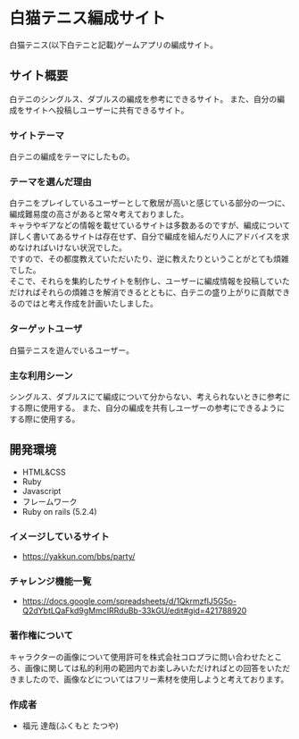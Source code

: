 
# 白猫テニス編成サイト
白猫テニス(以下白テニと記載)ゲームアプリの編成サイト。

## サイト概要
白テニのシングルス、ダブルスの編成を参考にできるサイト。
また、自分の編成をサイトへ投稿しユーザーに共有できるサイト。


### サイトテーマ
白テニの編成をテーマにしたもの。

### テーマを選んだ理由
白テニをプレイしているユーザーとして敷居が高いと感じている部分の一つに、編成難易度の高さがあると常々考えておりました。  
キャラやギアなどの情報を載せているサイトは多数あるのですが、編成について詳しく書いてあるサイトは存在せず、自分で編成を組んだり人にアドバイスを求めなければいけない状況でした。  
ですので、その都度教えていただいたり、逆に教えたりということがとても煩雑でした。  
そこで、それらを集約したサイトを制作し、ユーザーに編成情報を投稿していただければそれらの煩雑さを解消できるとともに、白テニの盛り上がりに貢献できるのではと考え作成を計画いたしました。

### ターゲットユーザ
白猫テニスを遊んでいるユーザー。

### 主な利用シーン
シングルス、ダブルスにて編成について分からない、考えられないときに参考にする際に使用する。
また、自分の編成を共有しユーザーの参考にできるようにする際に使用する。

## 開発環境
- HTML&CSS
- Ruby
- Javascript
- フレームワーク
- Ruby on rails (5.2.4)


### イメージしているサイト
- https://yakkun.com/bbs/party/

### チャレンジ機能一覧
- https://docs.google.com/spreadsheets/d/1QkrmzflJ5G5o-Q2dYbtLQaFkd9gMmcIRRduBb-33kGU/edit#gid=421788920

### 著作権について
キャラクターの画像について使用許可を株式会社コロプラに問い合わせたところ、画像に関しては私的利用の範囲内でお楽しみいただければとの回答をいただきましたので、画像などについてはフリー素材を使用しようと考えております。

### 作成者
- 福元 達哉(ふくもと たつや)
